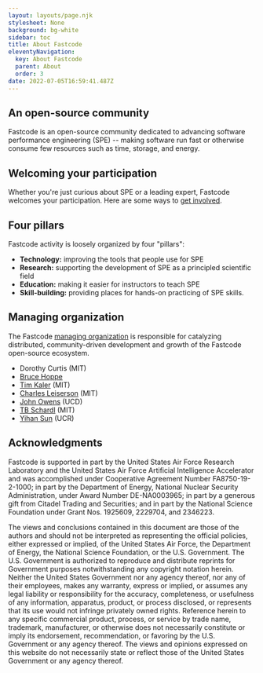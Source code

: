 ```yaml
---
layout: layouts/page.njk
stylesheet: None
background: bg-white
sidebar: toc
title: About Fastcode
eleventyNavigation:
  key: About Fastcode
  parent: About
  order: 3
date: 2022-07-05T16:59:41.487Z
---
```

 
## An open-source community

Fastcode is an open-source community dedicated to advancing software performance engineering (SPE) -- making software run fast or otherwise consume few resources such as time, storage, and energy.

## Welcoming your participation

Whether you're just curious about SPE or a leading expert, Fastcode welcomes your participation. Here are some ways to [get involved](/get-involved/).

## Four pillars

Fastcode activity is loosely organized by four "pillars":
* **Technology:** improving the tools that people use for SPE
* **Research:** supporting the development of SPE as a principled scientific field
* **Education:** making it easier for instructors to teach SPE
* **Skill-building:** providing places for hands-on practicing of SPE skills.

## Managing organization

The Fastcode [managing organization](https://new.nsf.gov/funding/initiatives/pathways-enable-open-source-ecosystems/about-pose) is responsible for catalyzing distributed, community-driven development and growth of the Fastcode open-source ecosystem.

* Dorothy Curtis (MIT)
* [Bruce Hoppe](https://fastcode.substack.com/about#§bruce-hoppe)
* [Tim Kaler](https://www.csail.mit.edu/person/timothy-kaler) (MIT)
* [Charles Leiserson](https://people.csail.mit.edu/cel/) (MIT)
* [John Owens](https://www.ece.ucdavis.edu/~jowens/) (UCD)
* [TB Schardl](http://neboat.mit.edu/) (MIT)
* [Yihan Sun](https://www.cs.ucr.edu/~yihans/) (UCR)

## Acknowledgments

Fastcode is supported in part by the United States Air Force Research Laboratory and the United States Air Force Artificial Intelligence Accelerator and was accomplished under Cooperative Agreement Number FA8750-19-2-1000; in part by the Department of Energy, National Nuclear Security Administration, under Award Number DE-NA0003965; in part by a generous gift from Citadel Trading and Securities; and in part by the National Science Foundation under Grant Nos. 1925609, 2229704, and 2346223.

The views and conclusions contained in this document are those of the authors and should not be interpreted as representing the official policies, either expressed or implied, of the United States Air Force, the Department of Energy, the National Science Foundation, or the U.S. Government. The U.S. Government is authorized to reproduce and distribute reprints for Government purposes notwithstanding any copyright notation herein. Neither the United States Government nor any agency thereof, nor any of their employees, makes any warranty, express or implied, or assumes any legal liability or responsibility for the accuracy, completeness, or usefulness of any information, apparatus, product, or process disclosed, or represents that its use would not infringe privately owned rights. Reference herein to any specific commercial product, process, or service by trade name, trademark, manufacturer, or otherwise does not necessarily constitute or imply its endorsement, recommendation, or favoring by the U.S. Government or any agency thereof. The views and opinions expressed on this website do not necessarily state or reflect those of the United States Government or any agency thereof.
